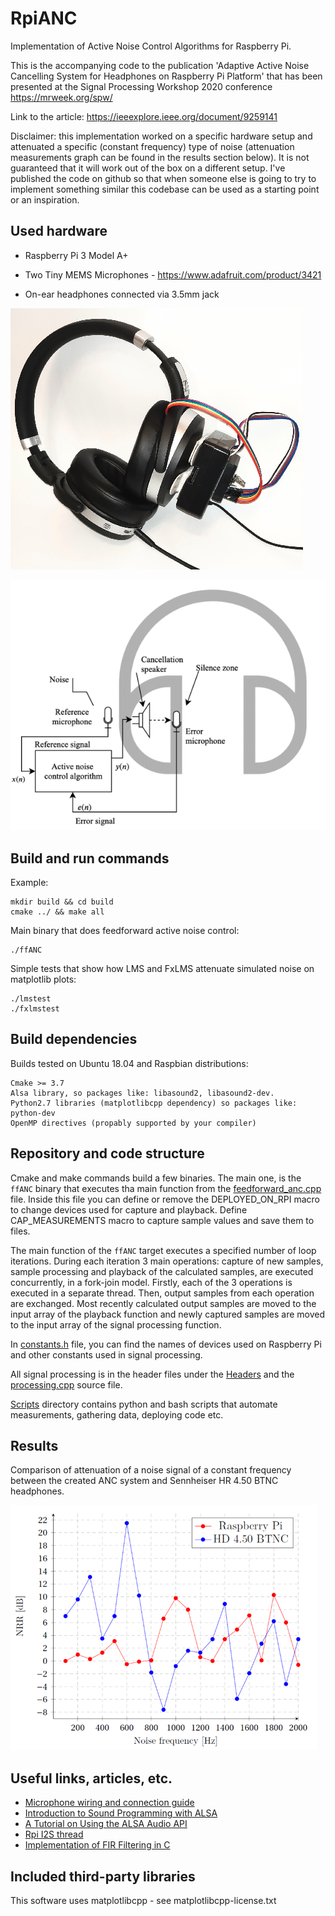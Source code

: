 # RpiANC

Implementation of Active Noise Control Algorithms for Raspberry Pi.

This is the accompanying code to the publication 'Adaptive Active Noise Cancelling System for Headphones on Raspberry Pi Platform'
that has been presented at the Signal Processing Workshop 2020 conference https://mrweek.org/spw/


Link to the article: https://ieeexplore.ieee.org/document/9259141


Disclaimer: this implementation worked on a specific hardware setup and attenuated a specific (constant frequency) type of noise (attenuation measurements graph can be found in the results section below). It is not guaranteed that it will work out of the box
on a different setup. I've published the code on github so that when someone else is going to try to implement something similar this codebase can be used as a starting point or an inspiration.

## Used hardware
* Raspberry Pi 3 Model A+

* Two Tiny MEMS Microphones - https://www.adafruit.com/product/3421

* On-ear headphones connected via 3.5mm jack


![Assembled system](docs/rpi_anc_system.png)

![System schematic](docs/anc-system-schematic.png)


## Build and run commands

Example:
```
mkdir build && cd build
cmake ../ && make all
```

Main binary that does feedforward active noise control:
```
./ffANC
```

Simple tests that show how LMS and FxLMS attenuate simulated noise on matplotlib plots:
```
./lmstest
./fxlmstest
```

## Build dependencies 

Builds tested on Ubuntu 18.04 and Raspbian distributions:
```
Cmake >= 3.7
Alsa library, so packages like: libasound2, libasound2-dev.
Python2.7 libraries (matplotlibcpp dependency) so packages like: python-dev
OpenMP directives (propably supported by your compiler)
```


## Repository and code structure

Cmake and make commands build a few binaries. The main one, is the `ffANC` binary that executes tha main function from
the [feedforward_anc.cpp](Mains/feedforward_anc.cpp) file. Inside this file you can define  or remove the DEPLOYED_ON_RPI
macro to change devices used for capture and playback. Define CAP_MEASUREMENTS macro to capture sample values and save
them to files.

The main function of the `ffANC` target executes a specified number of loop iterations. During each iteration 3 main
operations: capture of new samples, sample processing and playback of the calculated samples, are executed concurrently,
in a fork-join model. Firstly, each of the 3 operations is executed in a separate thread. Then, output samples from each
operation are exchanged. Most recently calculated output samples are moved to the input array of the playback function
and newly captured samples are moved to the input array of the signal processing function.


In [constants.h](Headers/constants.h) file, you can find the names of devices used on Raspberry Pi and other constants used in signal processing.

All signal processing is in the header files under the [Headers](Headers)
and the [processing.cpp](Sources/processing.cpp) source file.

[Scripts](Scripts) directory contains python and bash scripts that automate measurements, gathering data, deploying code etc.

## Results

Comparison of attenuation of a noise signal of a constant frequency between the created ANC system and Sennheiser HR 4.50 BTNC headphones.

![Attenuation comparison](docs/attenuation_comp.png)

## Useful links, articles, etc.

* [Microphone wiring and connection guide](https://learn.adafruit.com/adafruit-i2s-mems-microphone-breakout/raspberry-pi-wiring-test#wiring-for-stereo-mic-3061608-5)
* [Introduction to Sound Programming with ALSA](https://www.linuxjournal.com/article/6735)
* [A Tutorial on Using the ALSA Audio API](http://equalarea.com/paul/alsa-audio.html)
* [Rpi I2S thread](https://www.raspberrypi.org/forums/viewtopic.php?t=91237)
* [Implementation of FIR Filtering in C](https://sestevenson.wordpress.com/implementation-of-fir-filtering-in-c-part-1/)


## Included third-party libraries

This software uses matplotlibcpp - see matplotlibcpp-license.txt
